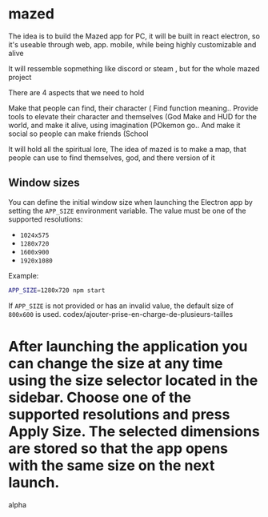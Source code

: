 # mazed


The idea is to build the Mazed app for PC, it will be built in react electron, so it's useable through web, app. mobile, while being highly customizable and alive

It will ressemble sopmething like discord or steam , but for the whole mazed project

There are 4 aspects that we need to hold

Make that people can find, their character ( Find function meaning..
Provide tools to elevate their character and themselves (God
Make and HUD for the world, and make it alive, using imagination (POkemon go..
And make it social so people can make friends (School 


It will hold all the spiritual lore, 
The idea of mazed is to make a map, that people can use to find themselves, god, and there version of it


## Window sizes

You can define the initial window size when launching the Electron app by setting the `APP_SIZE` environment variable. The value must be one of the supported resolutions:

- `1024x575`
- `1280x720`
- `1600x900`
- `1920x1080`

Example:

```bash
APP_SIZE=1280x720 npm start
```

If `APP_SIZE` is not provided or has an invalid value, the default size of `800x600` is used.
 codex/ajouter-prise-en-charge-de-plusieurs-tailles

After launching the application you can change the size at any time using the
size selector located in the sidebar. Choose one of the supported resolutions
and press **Apply Size**. The selected dimensions are stored so that the app
opens with the same size on the next launch.
=======
 alpha
